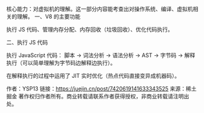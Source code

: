 核心能力：对虚拟机的理解。这一部分内容能考查出对操作系统、编译、虚拟机相关的理解。
一、V8 的主要功能

执行 JS 代码、管理内存分配、内存回收（垃圾回收）、优化代码执行。

二、执行 JS 代码

执行 JavaScript 代码：
脚本 -> 词法分析 -> 语法分析 -> AST -> 字节码 -> 解释执行（可以简单理解为字节码边解释边执行）。


在解释执行的过程中运用了 JIT 实时优化（热点代码直接变异成机器码）。

作者：YSP13
链接：https://juejin.cn/post/7420619141633343525
来源：稀土掘金
著作权归作者所有。商业转载请联系作者获得授权，非商业转载请注明出处。
